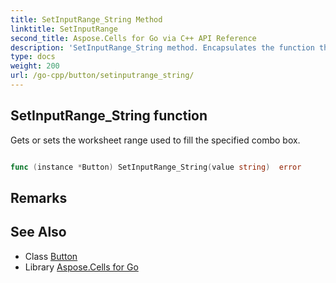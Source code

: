 ```yaml
---
title: SetInputRange_String Method 
linktitle: SetInputRange
second_title: Aspose.Cells for Go via C++ API Reference
description: 'SetInputRange_String method. Encapsulates the function that represents setinputrange in Go.'
type: docs
weight: 200
url: /go-cpp/button/setinputrange_string/
---
```


## SetInputRange_String function

Gets or sets the worksheet range used to fill the specified combo box.

```go

func (instance *Button) SetInputRange_String(value string)  error

```

## Remarks


## See Also

* Class [Button](../)
* Library [Aspose.Cells for Go](../../)
